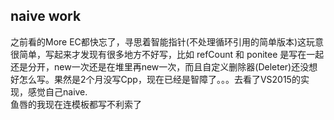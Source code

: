 naive work
--------------------
之前看的More EC都快忘了，寻思着智能指针(不处理循环引用的简单版本)这玩意很简单，写起来才发现有很多地方不好写，比如 refCount 和 ponitee 是写在一起还是分开，new一次还是在堆里再new一次，而且自定义删除器(Deleter)还没想好怎么写。果然是2个月没写Cpp，现在已经是智障了。。。去看了VS2015的实现<memory>，感觉自己naive.  
鱼唇的我现在连模板都写不利索了